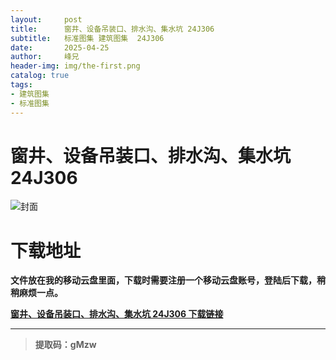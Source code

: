 ```yaml
---
layout:     post
title:      窗井、设备吊装口、排水沟、集水坑 24J306
subtitle:   标准图集 建筑图集  24J306
date:       2025-04-25
author:     峰兄
header-img: img/the-first.png
catalog: true
tags:
- 建筑图集
- 标准图集
---
```

# 窗井、设备吊装口、排水沟、集水坑 24J306
![封面](https://pic1.imgdb.cn/item/680b4ac658cb8da5c8cb6f91.jpg)

# 下载地址 ##
**文件放在我的移动云盘里面，下载时需要注册一个移动云盘账号，登陆后下载，稍稍麻烦一点。**  
  
[**窗井、设备吊装口、排水沟、集水坑 24J306 下载链接**](https://caiyun.139.com/m/i?105CfAmpUzZcA)
***
> **提取码：gMzw**
